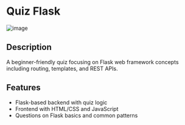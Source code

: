 # Quiz Flask
![image](https://github.com/user-attachments/assets/85d90b3a-6df4-47d0-97ec-c78c66ae4384)

## Description
A beginner-friendly quiz focusing on Flask web framework concepts including routing, templates, and REST APIs.

## Features
- Flask-based backend with quiz logic
- Frontend with HTML/CSS and JavaScript
- Questions on Flask basics and common patterns
